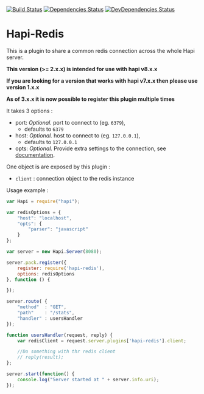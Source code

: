 [![Build Status](https://secure.travis-ci.org/sandfox/node-hapi-redis.png)](http://travis-ci.org/sandfox/node-hapi-redis)
[![Dependencies Status](https://david-dm.org/sandfox/node-hapi-redis.png)](https://david-dm.org/sandfox/node-hapi-redis)
[![DevDependencies Status](https://david-dm.org/sandfox/node-hapi-redis/dev-status.png)](https://david-dm.org/sandfox/node-hapi-redis#info=devDependencies)

# Hapi-Redis

This is a plugin to share a common redis connection across the whole Hapi server.

__This version (>= 2.x.x) is intended for use with hapi v8.x.x__

__If you are looking for a version that works with hapi v7.x.x then please use version 1.x.x__

__As of 3.x.x it is now possible to register this plugin multiple times__

It takes 3 options :

- port: *Optional.* port to connect to (eg. `6379`),
    - defaults to `6379`
- host: *Optional.* host to connect to (eg. `127.0.0.1`),
    - defaults to `127.0.0.1`
- opts: *Optional.* Provide extra settings to the connection, see [documentation](https://github.com/mranney/node_redis#rediscreateclientport-host-options).

One object is are exposed by this plugin :

- `client` : connection object to the redis instance

Usage example :
```js
var Hapi = require("hapi");

var redisOptions = {
    "host": "localhost",
    "opts": {
        "parser": "javascript"
    }
};

var server = new Hapi.Server(8080);

server.pack.register({
    register: require('hapi-redis'),
    options: redisOptions
}, function () {

});

server.route( {
    "method"  : "GET",
    "path"    : "/stats",
    "handler" : usersHandler
});

function usersHandler(request, reply) {
    var redisClient = request.server.plugins['hapi-redis'].client;

    //Do something with thr redis client
    // reply(result);
};

server.start(function() {
    console.log("Server started at " + server.info.uri);
});
```
